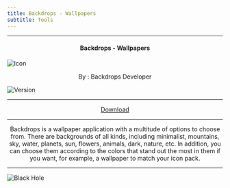 ```yaml
---
title: Backdrops - Wallpapers
subtitle: Tools
---
```

---

<h4> <p align="center"> Backdrops - Wallpapers </p> </h4>

![Icon](https://rb.gy/6yd6n)

<p align="center"> By : Backdrops Developer </p>

![Version](https://rb.gy/393j4)

---

<p align ="center">
<a href="https://clk.asia/8A2Inea2" class="btn btn-outline-success"> Download </a>
</p>

---

<p align="center">
Backdrops is a wallpaper application with a multitude of options to choose from. There are backgrounds of all kinds, including minimalist, mountains, sky, water, planets, sun, flowers, animals, dark, nature, etc. In addition, you can choose them according to the colors that stand out the most in them if you want, for example, a wallpaper to match your icon pack.
</p>

---

![Black Hole](https://rb.gy/z0dyyw)

